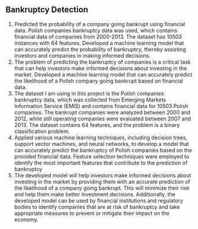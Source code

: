 ## Bankruptcy Detection
1) Predicted the probability of a company going bankrupt using financial data. Polish companies bankruptcy data was used, which contains financial data of companies from 2000-2013. The dataset has 10503 instances with 64 features. Developed a machine learning model that can accurately predict the probability of bankruptcy, thereby assisting investors and companies in making informed decisions.
2) The problem of predicting the bankruptcy of companies is a critical task that can help investors make informed decisions about investing in the market. Developed a machine learning model that can accurately predict the likelihood of a Polish company going bankrupt based on financial data.
3) The dataset I am using in this project is the Polish companies bankruptcy data, which was collected from Emerging Markets Information Service (EMIS) and contains financial data for 10503 Polish companies. The bankrupt companies were analyzed between 2000 and 2012, while still operating companies were evaluated between 2007 and 2013. The dataset contains 64 features, and the problem is a binary classification problem.
4) Applied various machine learning techniques, including decision trees, support vector machines, and neural networks, to develop a model that can accurately predict the bankruptcy of Polish companies based on the provided financial data. Feature selection techniques were employed to identify the most important features that contribute to the prediction of bankruptcy
5) The developed model will help investors make informed decisions about investing in the market by providing them with an accurate prediction of the likelihood of a company going bankrupt. This will minimize their risk and help them make better investment decisions. Additionally, the developed model can be used by financial institutions and regulatory bodies to identify companies that are at risk of bankruptcy and take appropriate measures to prevent or mitigate their impact on the economy.
